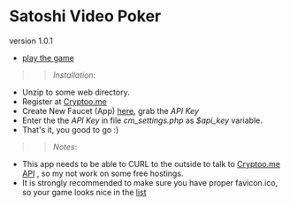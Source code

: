 Satoshi Video Poker
===================
version 1.0.1


 * [play the game](http://gra4.com/games/vp)
 
>> *Installation*:
 * Unzip to some web directory.
 * Register at [Cryptoo.me](https://cryptoo.me/register/)
 * Create New Faucet (App) [here](https://cryptoo.me/faucets/), grab the *API Key*
 * Enter the the *API Key* in file *cm_settings.php* as *$api_key* variable.
 * That's it, you good to go :) 


>> *Notes*:
 * This app needs to be able to CURL to the outside to talk to [Cryptoo.me API](https://cryptoo.me/api-doc/) , so my not work on some free hostings.
 * It is strongly recommended to make sure you have proper favicon.ico, so your game looks nice in the [list](https://cryptoo.me/rotator/)
